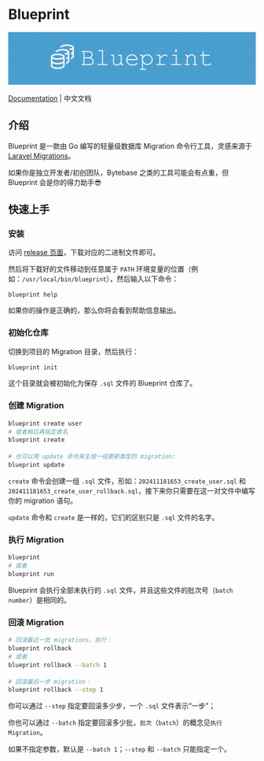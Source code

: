 # Blueprint

![Blueprint](Blueprint.png)

[Documentation](README.md) | 中文文档

## 介绍

Blueprint 是一款由 Go 编写的轻量级数据库 Migration 命令行工具，灵感来源于 [Laravel Migrations](https://laravel.com/docs/master/migrations)。

如果你是独立开发者/初创团队，Bytebase 之类的工具可能会有点重，但 Blueprint 会是你的得力助手😎

## 快速上手

### 安装

访问 [release 页面](https://github.com/YianAndCode/blueprint/releases)，下载对应的二进制文件即可。

然后将下载好的文件移动到任意属于 `PATH` 环境变量的位置（例如：`/usr/local/bin/blueprint`），然后输入以下命令：

```
blueprint help
```

如果你的操作是正确的，那么你将会看到帮助信息输出。

### 初始化仓库

切换到项目的 Migration 目录，然后执行：

```bash
blueprint init
```

这个目录就会被初始化为保存 `.sql` 文件的 Blueprint 仓库了。

### 创建 Migration

```bash
blueprint create user
# 或者稍后再指定表名
blueprint create

# 也可以用 update 命令来生成一组更新类型的 migration:
blueprint update
```

`create` 命令会创建一组 `.sql` 文件，形如：`202411181653_create_user.sql` 和 `202411181653_create_user_rollback.sql`，接下来你只需要在这一对文件中编写你的 migration 语句。

`update` 命令和 `create` 是一样的，它们的区别只是 `.sql` 文件的名字。

### 执行 Migration

```bash
blueprint
# 或者
blueprint run
```

Blueprint 会执行全部未执行的 `.sql` 文件，并且这些文件的批次号（`batch number`）是相同的。

### 回滚 Migration

```bash
# 回滚最近一批 migrations，执行：
blueprint rollback
# 或者
blueprint rollback --batch 1

# 回滚最后一步 migration：
blueprint rollback --step 1
```

你可以通过 `--step` 指定要回滚多少步，一个 `.sql` 文件表示“一步”；

你也可以通过 `--batch` 指定要回滚多少批，`批次`（`batch`）的概念见`执行 Migration`。

如果不指定参数，默认是 `--batch 1`；`--step` 和 `--batch` 只能指定一个。